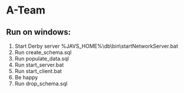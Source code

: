 # A-Team

## Run on windows:
1. Start Derby server %JAVS_HOME%\db\bin\startNetworkServer.bat
2. Run create_schema.sql
3. Run populate_data.sql
4. Run start_server.bat
5. Run start_client.bat
6. Be happy
7. Run drop_schema.sql

